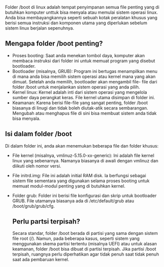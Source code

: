 Folder /boot di linux adalah tempat penyimpanan semua file penting yang di butuhkan
komputer unttuk bisa menyala atau memulai sistem operasi linux. Anda bisa membayangkannya
seperti sebuah kotak peralatan khusus yang berisi semua instruksi dan komponen utama yang
diperlukan sebelum sistem linux berjalan sepenuhnya.

## Mengapa folder /boot penting?
- Proses booting:
  Saat anda menekan tombol daya, komputer akan membaca instruksi dari folder ini untuk
  memuat program yang disebut bootloader.
- Bootloader (misalnya, GRUB):
  Program ini bertugas menampilkan menu di mana anda bisa memilih sistem operasi atau
  kernel mana yang akan dimuat. Setelah anda memilih, bootloader akan mengambil file-
  file dari folder /boot untuk menjalankan sistem operasi yang anda pilih.
- Kernel linux:
  Kernel adalah inti dari sistem operasi yang mengelola sumber daya perangkat keras.
  File kernel utama disimpan di folder ini.
- Keamanan:
  Karena berisi file-file yang sangat penting, folder /boot biasanya di linugi dan tidak
  boleh diutak-atik secara sembarangan. Mengubah atau menghapus file di sini bisa membuat
  sistem anda tidak bisa menyala.

## Isi dalam folder /boot
Di dalam folder ini, anda akan menemukan beberapa file dan folder khusus:

- File kernel (misalnya, vmlinuz-5.15.0-xx-generic):
  Ini adalah file kernel linux yang sebenarnya. Namanya biasanya di awali dengan vmlinuz
  dan diikuti oleh nomor versi.
- File initrd.img:
  File ini adalah initial RAM disk. Ia berfungsi sebagai sistem file sementara yang
  digunakan selama proses booting untuk memuat modul-modul penting yang di butuhkan
  kernel.
- Folder grub:
  Folder ini berisi file konfigurasi dan skrip untuk bootloader GRUB. File utamanya
  biasanya ada di /etc/default/grub atau /boot/grub/grub/cfg.

  ## Perlu partsi terpisah?
  Secara standar, folder /boot berada di partisi yang sama dengan sistem file root (/).
  Namun, pada beberapa kasus, seperti sistem yang menggunakan skema partisi tertentu
  (misalnya UEFI) atau untuk alasan keamanan, folder /boot bisa dibuat di partisi
  terpisah. Jika partisi /boot terpisah, ruangnya perlu diperhatikan agar tidak penuh
  saat tidak penuh saat ada pembaruan kernel.
